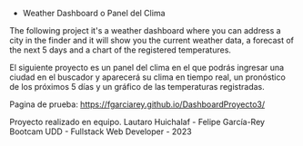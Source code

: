 * Weather Dashboard o Panel del Clima

The following project it's a weather dashboard where you can address a city in the finder and it will show you the current weather data, a forecast of the next 5 days and a chart of the registered temperatures.

El siguiente proyecto es un panel del clima en el que podrás ingresar una ciudad en el buscador y aparecerá su clima en tiempo real, un pronóstico de los próximos 5 días y un gráfico de las temperaturas registradas.

Pagina de prueba: https://fgarciarey.github.io/DashboardProyecto3/

Proyecto realizado en equipo. Lautaro Huichalaf - Felipe García-Rey
Bootcam UDD - Fullstack Web Developer - 2023